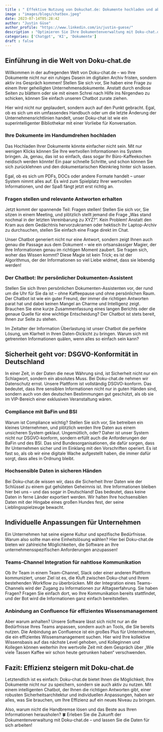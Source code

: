 ```yaml
---
title : " Effektive Nutzung von Dokuchat.de: Dokumente hochladen und abfragen"
image : "images/blogs/chatbox.jpeg"
date: 2023-07-14T05:28:42
author: "Justin Güse"
author_profile: "https://www.linkedin.com/in/justin-guese/"
description : "Optimieren Sie Ihre Dokumentenverwaltung mit Doku-chat.de! Laden Sie Dokumente hoch, chatten Sie mit unserem KI-Chatbot und erhalten Sie präzise Antworten aus Ihren Dateien."
categories: ['Chatgpt', 'KI', 'Dokumente']
draft : false
---
```


## Einführung in die Welt von Doku-chat.de  

Willkommen in der aufregenden Welt von Doku-chat.de – wo Ihre Dokumente nicht nur ein ruhiges Dasein im digitalen Archiv fristen, sondern aktiv ins Gespräch kommen! Stellen Sie sich vor, Sie haben eine Frage zu einem Ihrer geheiligten Unternehmensdokumente. Anstatt durch endlose Seiten zu blättern oder sie mit einem Schrei nach Hilfe ins Nirgendwo zu schicken, können Sie einfach unseren Chatbot zurate ziehen. 

Hier wird nicht nur geplaudert, sondern auch auf den Punkt gebracht. Egal, ob es sich um ein umfassendes Handbuch oder um die letzte Änderung der Unternehmensrichtlinien handelt, unser Doku-chat ist wie ein superintelligenter Bibliothekar mit einer Vorliebe für Konversation. 

### Ihre Dokumente im Handumdrehen hochladen  

Das Hochladen Ihrer Dokumente könnte einfacher nicht sein. Mit nur wenigen Klicks können Sie Ihre wertvollen Informationen ins System bringen. Ja, genau, das ist so einfach, dass sogar Ihr Büro-Kaffeekochen neidisch werden könnte! Ein paar schnelle Schritte, und schon können Sie sich zurücklehnen und den dokumentarischen Kleinkrieg hinter sich lassen. 

Egal, ob es sich um PDFs, DOCs oder andere Formate handelt – unser System nimmt alles auf. Es wird zum Spielplatz Ihrer wertvollen Informationen, und der Spaß fängt jetzt erst richtig an. 

### Fragen stellen und relevante Antworten erhalten  

Jetzt kommt der spannende Teil: Fragen stellen! Stellen Sie sich vor, Sie sitzen in einem Meeting, und plötzlich stellt jemand die Frage „Was stand nochmal in der letzten Vereinbarung zu XYZ?“. Kein Problem! Anstatt den Kram aus dem Gedächtnis hervorzukramen oder hektisch Ihr Laptop-Archiv zu durchsuchen, stellen Sie einfach eine Frage direkt im Chat. 

Unser Chatbot generiert nicht nur eine Antwort, sondern zeigt Ihnen auch genau die Passage aus dem Dokument – wie ein ortsansässiger Magier, der Ihre Informationen genau im richtigen Moment zaubert. Sie fragen sich, woher das Wissen kommt? Diese Magie ist kein Trick; es ist der Algorithmus, der der Informationen so viel Liebe widmet, dass sie lebendig werden! 

### Der Chatbot: Ihr persönlicher Dokumenten-Assistent  

Stellen Sie sich Ihren persönlichen Dokumenten-Assistenten vor, der rund um die Uhr für Sie da ist – ohne Kaffeepause und ohne persönlichen Raum. Der Chatbot ist wie ein guter Freund, der immer die richtigen Antworten parat hat und dabei keinen Mangel an Charme und Intelligenz zeigt. Brauchen Sie eine kurze Zusammenfassung eines langen Berichts oder die genaue Quelle für eine wichtige Entscheidung? Der Chatbot ist stets bereit, Ihnen zur Seite zu stehen. 

Im Zeitalter der Information Überlastung ist unser Chatbot die perfekte Lösung, um Klarheit in Ihren Daten-Dickicht zu bringen. Warum sich mit getrennten Informationen quälen, wenn alles so einfach sein kann? 

## Sicherheit geht vor: DSGVO-Konformität in Deutschland  

In einer Zeit, in der Daten die neue Währung sind, ist Sicherheit nicht nur ein Schlagwort, sondern ein absolutes Muss. Bei Doku-chat.de nehmen wir Datenschutz ernst. Unsere Plattform ist vollständig DSGVO-konform. Das bedeutet, dass Ihre sensiblen Informationen nicht nur in guten Händen sind, sondern auch von den deutschen Bestimmungen gut geschützt, als ob sie im VIP-Bereich einer exklusiven Veranstaltung wären. 

### Compliance mit BaFin und BSI  

Warum ist Compliance wichtig? Stellen Sie sich vor, Sie betreiben ein kleines Unternehmen, und plötzlich werden Ihre Daten aus einem unsicheren System geklaut. Ungemütlich, oder? Daher ist unser System nicht nur DSGVO-konform, sondern erfüllt auch die Anforderungen der BaFin und des BSI. Das sind Bundesorganisationen, die dafür sorgen, dass Ihr Unternehmen sicher und im Einklang mit den Vorschriften operiert. Es ist fast so, als ob wir eine digitale Wache aufgestellt haben, die immer dafür sorgt, dass alles in Ordnung bleibt. 

### Hochsensible Daten in sicheren Händen  

Bei Doku-chat.de wissen wir, dass die Sicherheit Ihrer Daten wie der Schlüssel zu einem gut gehüteten Geheimnis ist. Ihre Informationen bleiben hier bei uns – und das sogar in Deutschland! Das bedeutet, dass keine Daten in ferne Länder exportiert werden. Wir halten Ihre hochsensiblen Daten mit der Hingabe eines großen Hundes fest, der seine Lieblingsspielzeuge bewacht. 

## Individuelle Anpassungen für Unternehmen  

Ein Unternehmen hat seine eigene Kultur und spezifische Bedürfnisse. Warum also sollte man eine Einheitslösung wählen? Hier bei Doku-chat.de bieten wir zahlreiche Möglichkeiten, die Software an Ihre unternehmensspezifischen Anforderungen anzupassen! 

### Teams-Channel Integration für nahtlose Kommunikation  

Ob Ihr Team in einem Team-Channel, Slack oder einer anderen Plattform kommuniziert, unser Ziel ist es, die Kluft zwischen Doku-chat und Ihrem bestehenden Workflow zu überbrücken. Mit der Integration eines Teams-Channels wird der Zugang zu Informationen zur Alltagserfahrung. Sie haben Fragen? Fragen Sie einfach dort, wo Ihre Kommunikation bereits stattfindet, und der Bot wird die Informationen ganz einfach bereitstellen. 

### Anbindung an Confluence für effizientes Wissensmanagement  

Aber warum anhalten? Unsere Software lässt sich nicht nur an die Bedürfnisse Ihres Teams anpassen, sondern auch an Tools, die Sie bereits nutzen. Die Anbindung an Confluence ist ein großes Plus für Unternehmen, die ein effizientes Wissensmanagement suchen. Hier wird Ihre kollektive Wissensbasis auf das nächste Level gehoben, und Kolleginnen und Kollegen können weiterhin ihre wertvolle Zeit mit dem Gespräch über „Wie viele Tassen Kaffee wir schon heute getrunken haben“ verschwenden. 

## Fazit: Effizienz steigern mit Doku-chat.de  

Letztendlich ist es einfach: Doku-chat.de bietet Ihnen die Möglichkeit, Ihre Dokumente nicht nur zu speichern, sondern sie auch aktiv zu nutzen. Mit einem intelligenten Chatbot, der Ihnen die richtigen Antworten gibt, einer robusten Sicherheitsarchitektur und individuellen Anpassungen, haben wir alles, was Sie brauchen, um Ihre Effizienz auf ein neues Niveau zu bringen. 

Also, warum nicht die Handbremse lösen und das Beste aus Ihren Informationen herausholen? 🍀 Erleben Sie die Zukunft der Dokumentenverwaltung mit Doku-chat.de – und lassen Sie die Daten für sich arbeiten!